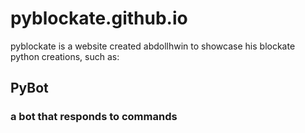 # pyblockate.github.io
pyblockate is a website created abdollhwin to showcase his blockate python creations, such as:
## PyBot
### a bot that responds to commands

